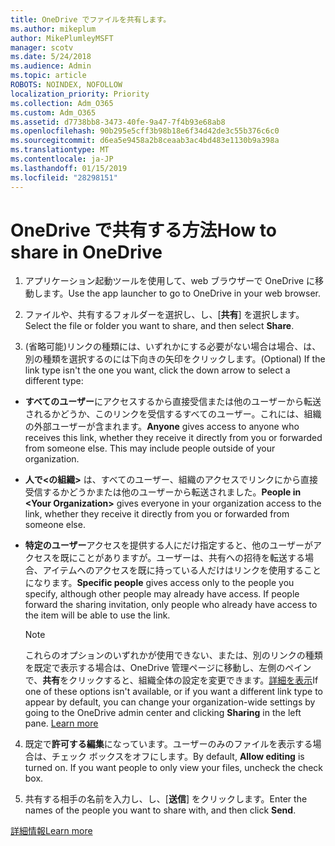 ```yaml
---
title: OneDrive でファイルを共有します。
ms.author: mikeplum
author: MikePlumleyMSFT
manager: scotv
ms.date: 5/24/2018
ms.audience: Admin
ms.topic: article
ROBOTS: NOINDEX, NOFOLLOW
localization_priority: Priority
ms.collection: Adm_O365
ms.custom: Adm_O365
ms.assetid: d7738bb8-3473-40fe-9a47-7f4b93e68ab8
ms.openlocfilehash: 90b295e5cff3b98b18e6f34d42de3c55b376c6c0
ms.sourcegitcommit: d6ea5e9458a2b8ceaab3ac4bd483e1130b9a398a
ms.translationtype: MT
ms.contentlocale: ja-JP
ms.lasthandoff: 01/15/2019
ms.locfileid: "28298151"
---
```

# <a name="how-to-share-in-onedrive"></a><span data-ttu-id="a935a-102">OneDrive で共有する方法</span><span class="sxs-lookup"><span data-stu-id="a935a-102">How to share in OneDrive</span></span>

1. <span data-ttu-id="a935a-103">アプリケーション起動ツールを使用して、web ブラウザーで OneDrive に移動します。</span><span class="sxs-lookup"><span data-stu-id="a935a-103">Use the app launcher to go to OneDrive in your web browser.</span></span> 
    
2. <span data-ttu-id="a935a-104">ファイルや、共有するフォルダーを選択し、し、[**共有**] を選択します。</span><span class="sxs-lookup"><span data-stu-id="a935a-104">Select the file or folder you want to share, and then select **Share**.</span></span>
    
3. <span data-ttu-id="a935a-105">(省略可能)リンクの種類には、いずれかにする必要がない場合は場合、は、別の種類を選択するのには下向きの矢印をクリックします。</span><span class="sxs-lookup"><span data-stu-id="a935a-105">(Optional) If the link type isn't the one you want, click the down arrow to select a different type:</span></span>
    
  - <span data-ttu-id="a935a-p101">**すべてのユーザー**にアクセスするから直接受信または他のユーザーから転送されるかどうか、このリンクを受信するすべてのユーザー。これには、組織の外部ユーザーが含まれます。</span><span class="sxs-lookup"><span data-stu-id="a935a-p101">**Anyone** gives access to anyone who receives this link, whether they receive it directly from you or forwarded from someone else. This may include people outside of your organization.</span></span> 
    
  - <span data-ttu-id="a935a-108">**人で\<の組織\>** は、すべてのユーザー、組織のアクセスでリンクにから直接受信するかどうかまたは他のユーザーから転送されました。</span><span class="sxs-lookup"><span data-stu-id="a935a-108">**People in \<Your Organization\>** gives everyone in your organization access to the link, whether they receive it directly from you or forwarded from someone else.</span></span> 
    
  - <span data-ttu-id="a935a-p102">**特定のユーザー**アクセスを提供する人にだけ指定すると、他のユーザーがアクセスを既にことがありますが。ユーザーは、共有への招待を転送する場合、アイテムへのアクセスを既に持っている人だけはリンクを使用することになります。</span><span class="sxs-lookup"><span data-stu-id="a935a-p102">**Specific people** gives access only to the people you specify, although other people may already have access. If people forward the sharing invitation, only people who already have access to the item will be able to use the link.</span></span> 
    
    > [!NOTE]
    > <span data-ttu-id="a935a-p103">これらのオプションのいずれかが使用できない、または、別のリンクの種類を既定で表示する場合は、OneDrive 管理ページに移動し、左側のペインで、**共有**をクリックすると、組織全体の設定を変更できます。[詳細を表示](https://go.microsoft.com/fwlink/?linkid=871961)</span><span class="sxs-lookup"><span data-stu-id="a935a-p103">If one of these options isn't available, or if you want a different link type to appear by default, you can change your organization-wide settings by going to the OneDrive admin center and clicking **Sharing** in the left pane. [Learn more](https://go.microsoft.com/fwlink/?linkid=871961)</span></span>
  
4. <span data-ttu-id="a935a-p104">既定で**許可する編集**になっています。ユーザーのみのファイルを表示する場合は、チェック ボックスをオフにします。</span><span class="sxs-lookup"><span data-stu-id="a935a-p104">By default, **Allow editing** is turned on. If you want people to only view your files, uncheck the check box.</span></span> 
    
5. <span data-ttu-id="a935a-115">共有する相手の名前を入力し、し、[**送信**] をクリックします。</span><span class="sxs-lookup"><span data-stu-id="a935a-115">Enter the names of the people you want to share with, and then click **Send**.</span></span>
    
[<span data-ttu-id="a935a-116">詳細情報</span><span class="sxs-lookup"><span data-stu-id="a935a-116">Learn more</span></span>](https://go.microsoft.com/fwlink/?linkid=871861)
  

